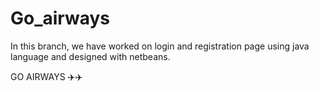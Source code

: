 # Go_airways
In this branch, we have worked on login and registration page using java language and designed with netbeans.

GO AIRWAYS ✈️✈️
